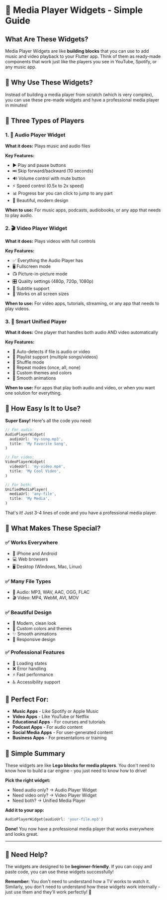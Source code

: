 # 🎵 Media Player Widgets - Simple Guide

## What Are These Widgets?

Media Player Widgets are like **building blocks** that you can use to add music and video playback to your Flutter app. Think of them as ready-made components that work just like the players you see in YouTube, Spotify, or any music app.

## 🎯 Why Use These Widgets?

Instead of building a media player from scratch (which is very complex), you can use these pre-made widgets and have a professional media player in minutes!

## 📱 Three Types of Players

### 1. 🎵 Audio Player Widget
**What it does:** Plays music and audio files

**Key Features:**
- ▶️ Play and pause buttons
- ⏭️ Skip forward/backward (10 seconds)
- 🔊 Volume control with mute button
- ⚡ Speed control (0.5x to 2x speed)
- 📊 Progress bar you can click to jump to any part
- 🎨 Beautiful, modern design

**When to use:** For music apps, podcasts, audiobooks, or any app that needs to play audio.

### 2. 🎬 Video Player Widget
**What it does:** Plays videos with full controls

**Key Features:**
- ✅ Everything the Audio Player has
- 🖥️ Fullscreen mode
- 📺 Picture-in-picture mode
- 🎛️ Quality settings (480p, 720p, 1080p)
- 📝 Subtitle support
- 📱 Works on all screen sizes

**When to use:** For video apps, tutorials, streaming, or any app that needs to play videos.

### 3. 🎯 Smart Unified Player
**What it does:** One player that handles both audio AND video automatically

**Key Features:**
- 🤖 Auto-detects if file is audio or video
- 📝 Playlist support (multiple songs/videos)
- 🔀 Shuffle mode
- 🔁 Repeat modes (once, all, none)
- 🎨 Custom themes and colors
- 💫 Smooth animations

**When to use:** For apps that play both audio and video, or when you want one solution for everything.

## 🚀 How Easy Is It to Use?

**Super Easy!** Here's all the code you need:

```dart
// For audio:
AudioPlayerWidget(
  audioUrl: 'my-song.mp3',
  title: 'My Favorite Song',
)

// For video:
VideoPlayerWidget(
  videoUrl: 'my-video.mp4',
  title: 'My Cool Video',
)

// For both:
UnifiedMediaPlayer(
  mediaUrl: 'any-file',
  title: 'My Media',
)
```

That's it! Just 3-4 lines of code and you have a professional media player.

## 🌟 What Makes These Special?

### ✅ **Works Everywhere**
- 📱 iPhone and Android
- 💻 Web browsers
- 🖥️ Desktop (Windows, Mac, Linux)

### ✅ **Many File Types**
- 🎵 Audio: MP3, WAV, AAC, OGG, FLAC
- 🎬 Video: MP4, WebM, AVI, MOV

### ✅ **Beautiful Design**
- 🎨 Modern, clean look
- 🌈 Custom colors and themes
- ✨ Smooth animations
- 📱 Responsive design

### ✅ **Professional Features**
- 🔄 Loading states
- ❌ Error handling
- ⚡ Fast performance
- ♿ Accessibility support

## 🎯 Perfect For:

- **Music Apps** - Like Spotify or Apple Music
- **Video Apps** - Like YouTube or Netflix
- **Educational Apps** - For courses and tutorials
- **Podcast Apps** - For audio content
- **Social Media Apps** - For user-generated content
- **Business Apps** - For presentations or training

## 📖 Simple Summary

These widgets are like **Lego blocks for media players**. You don't need to know how to build a car engine - you just need to know how to drive! 

**Pick the right widget:**
- Need audio only? → Audio Player Widget
- Need video only? → Video Player Widget  
- Need both? → Unified Media Player

**Add it to your app:**
```dart
AudioPlayerWidget(audioUrl: 'your-file.mp3')
```

**Done!** You now have a professional media player that works everywhere and looks great.

---

## 🤝 Need Help?

The widgets are designed to be **beginner-friendly**. If you can copy and paste code, you can use these widgets successfully!

**Remember:** You don't need to understand how a TV works to watch it. Similarly, you don't need to understand how these widgets work internally - just use them and they'll work perfectly! 🎉
